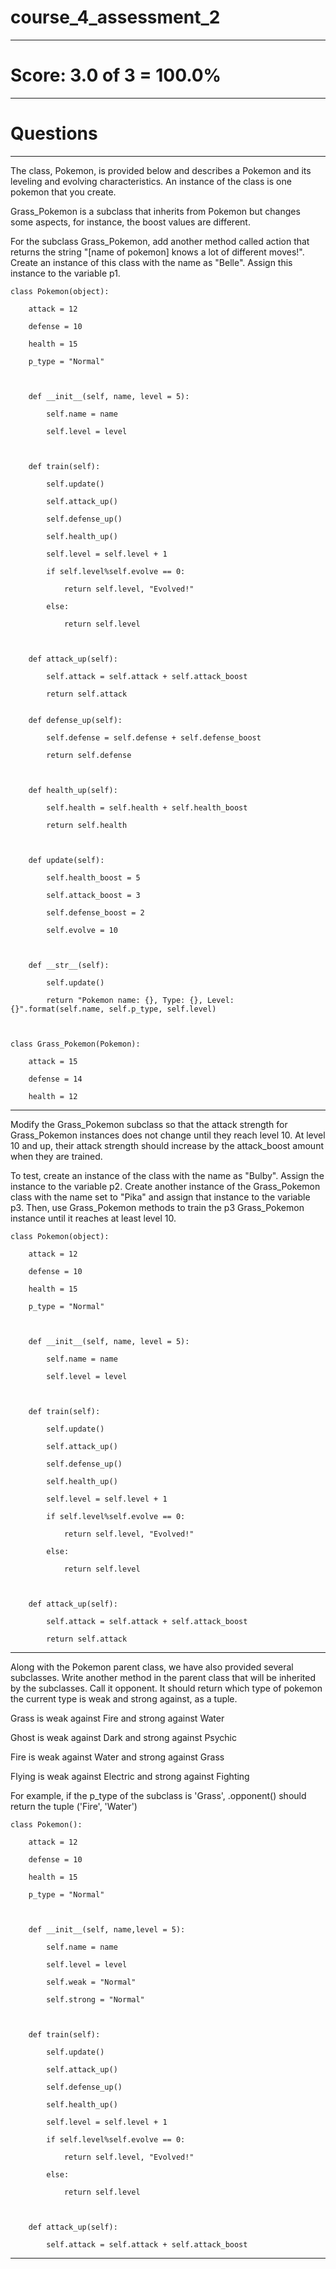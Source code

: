 
# course_4_assessment_2

------------------------

# Score: 3.0 of 3 = 100.0%

------------------------
# Questions
------------------------

The class, Pokemon, is provided below and describes a Pokemon and its leveling and evolving characteristics. An instance of the class is one pokemon that you create.

Grass_Pokemon is a subclass that inherits from Pokemon but changes some aspects, for instance, the boost values are different.

For the subclass Grass_Pokemon, add another method called action that returns the string "[name of pokemon] knows a lot of different moves!". Create an instance of this class with the name as "Belle". Assign this instance to the variable p1.

```
class Pokemon(object):

    attack = 12

    defense = 10

    health = 15

    p_type = "Normal"



    def __init__(self, name, level = 5):

        self.name = name

        self.level = level



    def train(self):

        self.update()

        self.attack_up()

        self.defense_up()

        self.health_up()

        self.level = self.level + 1

        if self.level%self.evolve == 0:

            return self.level, "Evolved!"

        else:

            return self.level



    def attack_up(self):

        self.attack = self.attack + self.attack_boost

        return self.attack


    def defense_up(self):

        self.defense = self.defense + self.defense_boost

        return self.defense



    def health_up(self):

        self.health = self.health + self.health_boost

        return self.health



    def update(self):

        self.health_boost = 5

        self.attack_boost = 3

        self.defense_boost = 2

        self.evolve = 10



    def __str__(self):

        self.update()

        return "Pokemon name: {}, Type: {}, Level: {}".format(self.name, self.p_type, self.level)



class Grass_Pokemon(Pokemon):

    attack = 15

    defense = 14

    health = 12

```
------------------------

Modify the Grass_Pokemon subclass so that the attack strength for Grass_Pokemon instances does not change until they reach level 10. At level 10 and up, their attack strength should increase by the attack_boost amount when they are trained.

To test, create an instance of the class with the name as "Bulby". Assign the instance to the variable p2. Create another instance of the Grass_Pokemon class with the name set to "Pika" and assign that instance to the variable p3. Then, use Grass_Pokemon methods to train the p3 Grass_Pokemon instance until it reaches at least level 10.

```
class Pokemon(object):

    attack = 12

    defense = 10

    health = 15

    p_type = "Normal"



    def __init__(self, name, level = 5):

        self.name = name

        self.level = level



    def train(self):

        self.update()

        self.attack_up()

        self.defense_up()

        self.health_up()

        self.level = self.level + 1

        if self.level%self.evolve == 0:

            return self.level, "Evolved!"

        else:

            return self.level



    def attack_up(self):

        self.attack = self.attack + self.attack_boost

        return self.attack
```
------------------------

Along with the Pokemon parent class, we have also provided several subclasses. Write another method in the parent class that will be inherited by the subclasses. Call it opponent. It should return which type of pokemon the current type is weak and strong against, as a tuple.

Grass is weak against Fire and strong against Water

Ghost is weak against Dark and strong against Psychic

Fire is weak against Water and strong against Grass

Flying is weak against Electric and strong against Fighting

For example, if the p_type of the subclass is 'Grass', .opponent() should return the tuple ('Fire', 'Water')

```
class Pokemon():

    attack = 12

    defense = 10

    health = 15

    p_type = "Normal"



    def __init__(self, name,level = 5):

        self.name = name

        self.level = level

        self.weak = "Normal"

        self.strong = "Normal"



    def train(self):

        self.update()

        self.attack_up()

        self.defense_up()

        self.health_up()

        self.level = self.level + 1

        if self.level%self.evolve == 0:

            return self.level, "Evolved!"

        else:

            return self.level



    def attack_up(self):

        self.attack = self.attack + self.attack_boost
```        
------------------------
